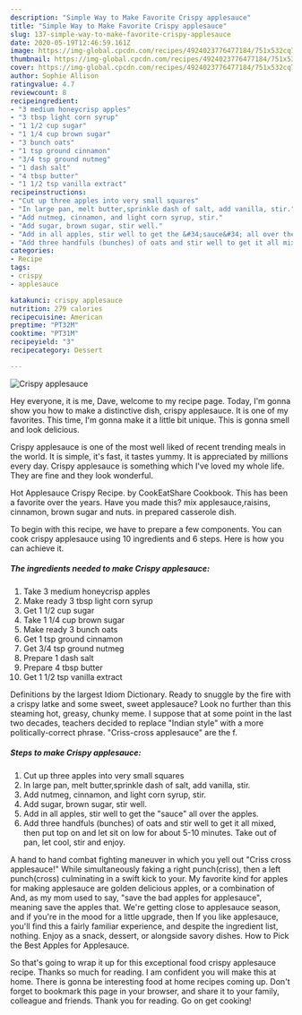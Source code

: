 ```yaml
---
description: "Simple Way to Make Favorite Crispy applesauce"
title: "Simple Way to Make Favorite Crispy applesauce"
slug: 137-simple-way-to-make-favorite-crispy-applesauce
date: 2020-05-19T12:46:59.161Z
image: https://img-global.cpcdn.com/recipes/4924023776477184/751x532cq70/crispy-applesauce-recipe-main-photo.jpg
thumbnail: https://img-global.cpcdn.com/recipes/4924023776477184/751x532cq70/crispy-applesauce-recipe-main-photo.jpg
cover: https://img-global.cpcdn.com/recipes/4924023776477184/751x532cq70/crispy-applesauce-recipe-main-photo.jpg
author: Sophie Allison
ratingvalue: 4.7
reviewcount: 8
recipeingredient:
- "3 medium honeycrisp apples"
- "3 tbsp light corn syrup"
- "1 1/2 cup sugar"
- "1 1/4 cup brown sugar"
- "3 bunch oats"
- "1 tsp ground cinnamon"
- "3/4 tsp ground nutmeg"
- "1 dash salt"
- "4 tbsp butter"
- "1 1/2 tsp vanilla extract"
recipeinstructions:
- "Cut up three apples into very small squares"
- "In large pan, melt butter,sprinkle dash of salt, add vanilla, stir."
- "Add nutmeg, cinnamon, and light corn syrup, stir."
- "Add sugar, brown sugar, stir well."
- "Add in all apples, stir well to get the &#34;sauce&#34; all over the apples."
- "Add three handfuls (bunches) of oats and stir well to get it all mixed, then put top on and let sit on low for about 5-10 minutes. Take out of pan, let cool, stir and enjoy."
categories:
- Recipe
tags:
- crispy
- applesauce

katakunci: crispy applesauce 
nutrition: 279 calories
recipecuisine: American
preptime: "PT32M"
cooktime: "PT31M"
recipeyield: "3"
recipecategory: Dessert

---
```



![Crispy applesauce](https://img-global.cpcdn.com/recipes/4924023776477184/751x532cq70/crispy-applesauce-recipe-main-photo.jpg)

Hey everyone, it is me, Dave, welcome to my recipe page. Today, I'm gonna show you how to make a distinctive dish, crispy applesauce. It is one of my favorites. This time, I'm gonna make it a little bit unique. This is gonna smell and look delicious.

Crispy applesauce is one of the most well liked of recent trending meals in the world. It is simple, it's fast, it tastes yummy. It is appreciated by millions every day. Crispy applesauce is something which I've loved my whole life. They are fine and they look wonderful.

Hot Applesauce Crispy Recipe. by CookEatShare Cookbook. This has been a favorite over the years. Have you made this? mix applesauce,raisins, cinnamon, brown sugar and nuts. in prepared casserole dish.


To begin with this recipe, we have to prepare a few components. You can cook crispy applesauce using 10 ingredients and 6 steps. Here is how you can achieve it.

##### The ingredients needed to make Crispy applesauce:

1. Take 3 medium honeycrisp apples
1. Make ready 3 tbsp light corn syrup
1. Get 1 1/2 cup sugar
1. Take 1 1/4 cup brown sugar
1. Make ready 3 bunch oats
1. Get 1 tsp ground cinnamon
1. Get 3/4 tsp ground nutmeg
1. Prepare 1 dash salt
1. Prepare 4 tbsp butter
1. Get 1 1/2 tsp vanilla extract


Definitions by the largest Idiom Dictionary. Ready to snuggle by the fire with a crispy latke and some sweet, sweet applesauce? Look no further than this steaming hot, greasy, chunky meme. I suppose that at some point in the last two decades, teachers decided to replace &#34;Indian style&#34; with a more politically-correct phrase. &#34;Criss-cross applesauce&#34; are the f. 

##### Steps to make Crispy applesauce:

1. Cut up three apples into very small squares
1. In large pan, melt butter,sprinkle dash of salt, add vanilla, stir.
1. Add nutmeg, cinnamon, and light corn syrup, stir.
1. Add sugar, brown sugar, stir well.
1. Add in all apples, stir well to get the &#34;sauce&#34; all over the apples.
1. Add three handfuls (bunches) of oats and stir well to get it all mixed, then put top on and let sit on low for about 5-10 minutes. Take out of pan, let cool, stir and enjoy.


A hand to hand combat fighting maneuver in which you yell out &#34;Criss cross applesauce!&#34; While simultaneously faking a right punch(criss), then a left punch(cross) culminating in a swift kick to your. My favorite kind for apples for making applesauce are golden delicious apples, or a combination of And, as my mom used to say, &#34;save the bad apples for applesauce&#34;, meaning save the apples that. We&#39;re getting close to applesauce season, and if you&#39;re in the mood for a little upgrade, then If you like applesauce, you&#39;ll find this a fairly familiar experience, and despite the ingredient list, nothing. Enjoy as a snack, dessert, or alongside savory dishes. How to Pick the Best Apples for Applesauce. 

So that's going to wrap it up for this exceptional food crispy applesauce recipe. Thanks so much for reading. I am confident you will make this at home. There is gonna be interesting food at home recipes coming up. Don't forget to bookmark this page in your browser, and share it to your family, colleague and friends. Thank you for reading. Go on get cooking!
